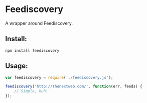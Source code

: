 # Feediscovery

A wrapper around Feediscovery.

## Install:

`npm install feediscovery`

## Usage:

```javascript
var feediscovery = require('./feediscovery.js');

feediscovery('http://thenextweb.com/', function(err, feeds) {
    // Simple, huh!
});
```